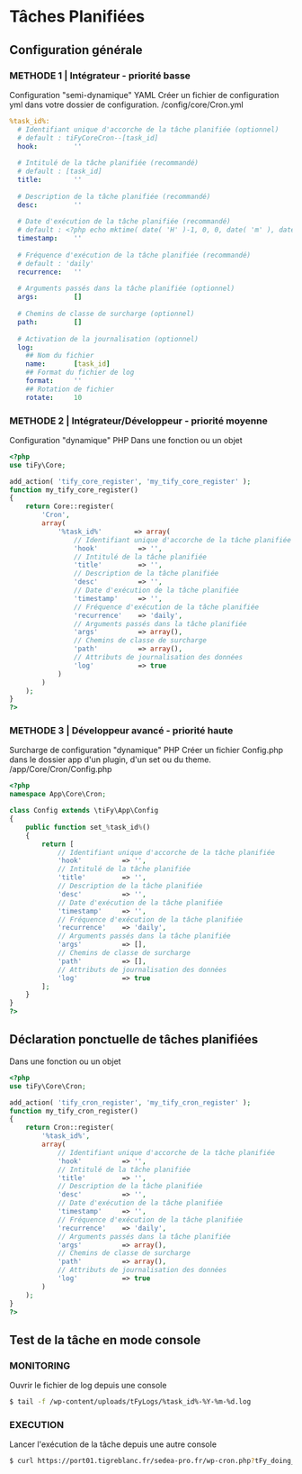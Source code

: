 # Tâches Planifiées

## Configuration générale

### METHODE 1 | Intégrateur - priorité basse

Configuration "semi-dynamique" YAML 
Créer un fichier de configuration yml dans votre dossier de configuration.
/config/core/Cron.yml

```yml
%task_id%:
  # Identifiant unique d'accorche de la tâche planifiée (optionnel)
  # default : tiFyCoreCron--[task_id]
  hook:         ''
  
  # Intitulé de la tâche planifiée (recommandé)
  # default : [task_id]
  title:        ''
  
  # Description de la tâche planifiée (recommandé)
  desc:         ''
  
  # Date d'exécution de la tâche planifiée (recommandé)
  # default : <?php echo mktime( date( 'H' )-1, 0, 0, date( 'm' ), date( 'd' ), date( 'Y' ) );?>
  timestamp:    ''
  
  # Fréquence d'exécution de la tâche planifiée (recommandé)
  # default : 'daily'
  recurrence:   ''
  
  # Arguments passés dans la tâche planifiée (optionnel)
  args:         []
            
  # Chemins de classe de surcharge (optionnel)
  path:         []
  
  # Activation de la journalisation (optionnel)
  log:
    ## Nom du fichier
    name:       [task_id]
    ## Format du fichier de log
    format:     ''
    ## Rotation de fichier
    rotate:     10
```

### METHODE 2 | Intégrateur/Développeur - priorité moyenne

Configuration "dynamique" PHP 
Dans une fonction ou un objet

```php
<?php
use tiFy\Core;

add_action( 'tify_core_register', 'my_tify_core_register' );
function my_tify_core_register()
{
    return Core::register(
        'Cron',
        array(
            '%task_id%'        => array(
                // Identifiant unique d'accorche de la tâche planifiée
                'hook'          => '',
                // Intitulé de la tâche planifiée
                'title'         => '',
                // Description de la tâche planifiée
                'desc'          => '',
                // Date d'exécution de la tâche planifiée
                'timestamp'     => '',
                // Fréquence d'exécution de la tâche planifiée
                'recurrence'    => 'daily',
                // Arguments passés dans la tâche planifiée
                'args'          => array(),
                // Chemins de classe de surcharge
                'path'          => array(),
                // Attributs de journalisation des données
                'log'           => true
            )
        )
    );
}
?>
```

### METHODE 3 | Développeur avancé - priorité haute

Surcharge de configuration "dynamique" PHP
Créer un fichier Config.php dans le dossier app d'un plugin, d'un set ou du theme.
/app/Core/Cron/Config.php

```php
<?php
namespace App\Core\Cron;

class Config extends \tiFy\App\Config
{
    public function set_%task_id%()
    {
        return [
            // Identifiant unique d'accorche de la tâche planifiée
            'hook'          => '',
            // Intitulé de la tâche planifiée
            'title'         => '',
            // Description de la tâche planifiée
            'desc'          => '',
            // Date d'exécution de la tâche planifiée
            'timestamp'     => '',
            // Fréquence d'exécution de la tâche planifiée
            'recurrence'    => 'daily',
            // Arguments passés dans la tâche planifiée
            'args'          => [],
            // Chemins de classe de surcharge
            'path'          => [],
            // Attributs de journalisation des données
            'log'           => true
        ];
    }
}
?>
```

## Déclaration ponctuelle de tâches planifiées

Dans une fonction ou un objet

```php
<?php
use tiFy\Core\Cron;

add_action( 'tify_cron_register', 'my_tify_cron_register' );
function my_tify_cron_register()
{
    return Cron::register(
        '%task_id%', 
        array(
            // Identifiant unique d'accorche de la tâche planifiée
            'hook'          => '',
            // Intitulé de la tâche planifiée
            'title'         => '',
            // Description de la tâche planifiée
            'desc'          => '',
            // Date d'exécution de la tâche planifiée
            'timestamp'     => '',
            // Fréquence d'exécution de la tâche planifiée
            'recurrence'    => 'daily',
            // Arguments passés dans la tâche planifiée
            'args'          => array(),
            // Chemins de classe de surcharge
            'path'          => array(),
            // Attributs de journalisation des données
            'log'           => true
        )
    );
}
?>
```

## Test de la tâche en mode console

### MONITORING

Ouvrir le fichier de log depuis une console

```bash
$ tail -f /wp-content/uploads/tFyLogs/%task_id%-%Y-%m-%d.log
```

### EXECUTION 

Lancer l'exécution de la tâche depuis une autre console
 
```bash
$ curl https://port01.tigreblanc.fr/sedea-pro.fr/wp-cron.php?tFy_doing_cron=%task_id%
```


